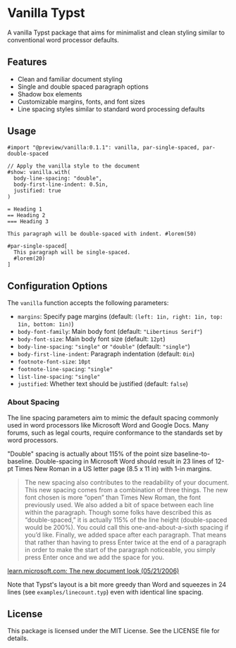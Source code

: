 # Vanilla Typst

A vanilla Typst package that aims for minimalist and clean styling similar to conventional word processor defaults.

## Features

- Clean and familiar document styling
- Single and double spaced paragraph options
- Shadow box elements
- Customizable margins, fonts, and font sizes
- Line spacing styles similar to standard word processing defaults

## Usage

```typst
#import "@preview/vanilla:0.1.1": vanilla, par-single-spaced, par-double-spaced

// Apply the vanilla style to the document
#show: vanilla.with(
  body-line-spacing: "double",
  body-first-line-indent: 0.5in,
  justified: true
)

= Heading 1
== Heading 2
=== Heading 3

This paragraph will be double-spaced with indent. #lorem(50)

#par-single-spaced[
  This paragraph will be single-spaced.
  #lorem(20)
]
```

## Configuration Options

The `vanilla` function accepts the following parameters:

- `margins`: Specify page margins (default: `(left: 1in, right: 1in, top: 1in, bottom: 1in)`)
- `body-font-family`: Main body font (default: `"Libertinus Serif"`)
- `body-font-size`: Main body font size (default: `12pt`)
- `body-line-spacing`: `"single"` or `"double"` (default: `"single"`)
- `body-first-line-indent`: Paragraph indentation (default: `0in`)
- `footnote-font-size`: `10pt`
- `footnote-line-spacing`: `"single"`
- `list-line-spacing`: `"single"`
- `justified`: Whether text should be justified (default: `false`)

### About Spacing

The line spacing parameters aim to mimic the default spacing commonly used in word processors like Microsoft Word and Google Docs. Many forums, such as legal courts, require conformance to the standards set by word processors.

"Double" spacing is actually about 115% of the point size baseline-to-baseline. Double-spacing in Microsoft Word should result in 23 lines of 12-pt Times New Roman in a US letter page (8.5 x 11 in) with 1-in margins.

> The new spacing also contributes to the readability of your document. This new spacing comes from a combination of three things. The new font chosen is more “open” than Times New Roman, the font previously used. We also added a bit of space between each line within the paragraph. Though some folks have described this as “double-spaced,” it is actually 115% of the line height (double-spaced would be 200%). You could call this one-and-about-a-sixth spacing if you’d like. Finally, we added space after each paragraph. That means that rather than having to press Enter twice at the end of a paragraph in order to make the start of the paragraph noticeable, you simply press Enter once and we add the space for you.

[learn.microsoft.com: The new document look (05/21/2006)](https://learn.microsoft.com/en-us/archive/blogs/joe_friend/the-new-document-look)

Note that Typst's layout is a bit more greedy than Word and squeezes in 24 lines (see `examples/linecount.typ`) even with identical line spacing.

## License

This package is licensed under the MIT License. See the LICENSE file for details.
